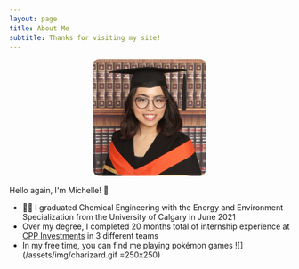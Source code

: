 ```yaml
---
layout: page
title: About Me
subtitle: Thanks for visiting my site!
---
```

<p align="center">
<img style="width:40%; border-radius: 5%;" src="/assets/img/michelle.jpg">
</p>

Hello again, I'm Michelle! 👋

- 👩‍🔬 I graduated Chemical Engineering with the Energy and Environment Specialization from the University of Calgary in June 2021
- Over my degree, I completed 20 months total of internship experience at [CPP Investments](https://www.cppinvestments.com/) in 3 different teams
- In my free time, you can find me playing pokémon games ![](/assets/img/charizard.gif =250x250)
